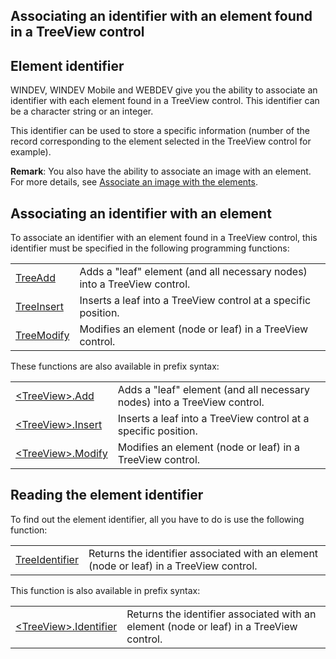 
## Associating an identifier with an element found in a TreeView control
			



<a name="NOTE1"></a>
<a name="NOTE1_1"></a>


## Element identifier
<a name="element_identifier_ELTTEXTE000091"></a>
WINDEV, WINDEV Mobile and WEBDEV give you the ability to associate an identifier with each element found in a TreeView control. This identifier can be a character string or an integer.

This identifier can be used to store a specific information (number of the record corresponding to the element selected in the TreeView control for example).

**Remark**: You also have the ability to associate an image with an element. For more details, see [Associate an image with the elements](../WDChamp/1013034.md). 

<a name="NOTE2"></a>
<a name="NOTE2_1"></a>


## Associating an identifier with an element
<a name="associating_identifier_with_element_ELTTEXTE000115"></a>
To associate an identifier with an element found in a TreeView control, this identifier must be specified in the following programming functions:



|   |   |
| --- | --- |
| [TreeAdd](../WDLang1/3018012.md) | Adds a "leaf" element (and all necessary nodes) into a TreeView control. |
| [TreeInsert](../WDLang1/3018023.md) | Inserts a leaf into a TreeView control at a specific position. |
| [TreeModify](../WDLang1/3018013.md) | Modifies an element (node or leaf) in a TreeView control. |





These functions are also available in prefix syntax: 



|   |   |
| --- | --- |
| [&lt;TreeView&gt;.Add](../WDLang1/1000023422.md) | Adds a "leaf" element (and all necessary nodes) into a TreeView control. |
| [&lt;TreeView&gt;.Insert](../WDLang1/1000023761.md) | Inserts a leaf into a TreeView control at a specific position. |
| [&lt;TreeView&gt;.Modify](../WDLang1/1000023763.md) | Modifies an element (node or leaf) in a TreeView control. |





<a name="NOTE3"></a>
<a name="NOTE3_1"></a>


## Reading the element identifier
<a name="reading_the_element_identifier_ELTTEXTE000179"></a>
To find out the element identifier, all you have to do is use the following function:



|   |   |
| --- | --- |
| [TreeIdentifier](../WDLang1/3018004.md) | Returns the identifier associated with an element (node or leaf) in a TreeView control. |





This function is also available in prefix syntax: 



|   |   |
| --- | --- |
| [&lt;TreeView&gt;.Identifier](../WDLang1/1000023766.md) | Returns the identifier associated with an element (node or leaf) in a TreeView control. |






